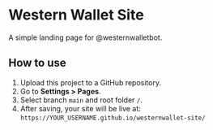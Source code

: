 # Western Wallet Site

A simple landing page for @westernwalletbot.

## How to use
1. Upload this project to a GitHub repository.
2. Go to **Settings > Pages**.
3. Select branch `main` and root folder `/`.
4. After saving, your site will be live at:
   `https://YOUR_USERNAME.github.io/westernwallet-site/`
